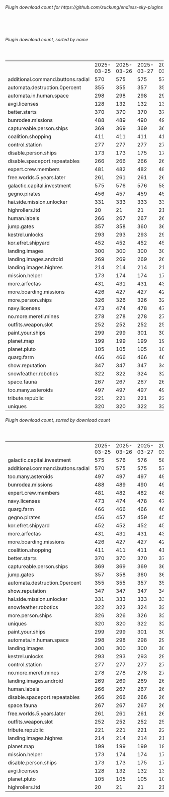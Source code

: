 <h6>Plugin download count for https://github.com/zuckung/endless-sky-plugins</h6><br>
<br>
<h6>Plugin download count, sorted by name</h6><sub><sup><br>
<table>
	<tr>
		<td></td>
		<td>2025-03-25</td>
		<td>2025-03-26</td>
		<td>2025-03-27</td>
		<td>2025-03-28</td>
		<td>2025-03-29</td>
		<td>2025-03-30</td>
		<td>2025-03-31</td>
		<td>today +</td>
	</tr>
	<tr>
		<td>additional.command.buttons.radial</td>
		<td>570</td>
		<td>575</td>
		<td>575</td>
		<td>577</td>
		<td>578</td>
		<td>584</td>
		<td>586</td>
		<td>+ 2</td>
	</tr>
	<tr>
		<td>automata.destruction.0percent</td>
		<td>355</td>
		<td>355</td>
		<td>357</td>
		<td>359</td>
		<td>367</td>
		<td>367</td>
		<td>369</td>
		<td>+ 2</td>
	</tr>
	<tr>
		<td>automata.in.human.space</td>
		<td>298</td>
		<td>298</td>
		<td>298</td>
		<td>298</td>
		<td>307</td>
		<td>307</td>
		<td>309</td>
		<td>+ 2</td>
	</tr>
	<tr>
		<td>avgi.licenses</td>
		<td>128</td>
		<td>132</td>
		<td>132</td>
		<td>132</td>
		<td>136</td>
		<td>140</td>
		<td>142</td>
		<td>+ 2</td>
	</tr>
	<tr>
		<td>better.starts</td>
		<td>370</td>
		<td>370</td>
		<td>370</td>
		<td>370</td>
		<td>380</td>
		<td>380</td>
		<td>382</td>
		<td>+ 2</td>
	</tr>
	<tr>
		<td>bunrodea.missions</td>
		<td>488</td>
		<td>489</td>
		<td>490</td>
		<td>490</td>
		<td>496</td>
		<td>496</td>
		<td>498</td>
		<td>+ 2</td>
	</tr>
	<tr>
		<td>captureable.person.ships</td>
		<td>369</td>
		<td>369</td>
		<td>369</td>
		<td>369</td>
		<td>371</td>
		<td>371</td>
		<td>373</td>
		<td>+ 2</td>
	</tr>
	<tr>
		<td>coalition.shopping</td>
		<td>411</td>
		<td>411</td>
		<td>411</td>
		<td>411</td>
		<td>415</td>
		<td>415</td>
		<td>417</td>
		<td>+ 2</td>
	</tr>
	<tr>
		<td>control.station</td>
		<td>277</td>
		<td>277</td>
		<td>277</td>
		<td>277</td>
		<td>280</td>
		<td>282</td>
		<td>284</td>
		<td>+ 2</td>
	</tr>
	<tr>
		<td>disable.person.ships</td>
		<td>173</td>
		<td>173</td>
		<td>175</td>
		<td>175</td>
		<td>176</td>
		<td>176</td>
		<td>178</td>
		<td>+ 2</td>
	</tr>
	<tr>
		<td>disable.spaceport.repeatables</td>
		<td>266</td>
		<td>266</td>
		<td>266</td>
		<td>266</td>
		<td>269</td>
		<td>269</td>
		<td>271</td>
		<td>+ 2</td>
	</tr>
	<tr>
		<td>expert.crew.members</td>
		<td>481</td>
		<td>482</td>
		<td>482</td>
		<td>484</td>
		<td>489</td>
		<td>489</td>
		<td>491</td>
		<td>+ 2</td>
	</tr>
	<tr>
		<td>free.worlds.5.years.later</td>
		<td>261</td>
		<td>261</td>
		<td>261</td>
		<td>261</td>
		<td>262</td>
		<td>262</td>
		<td>264</td>
		<td>+ 2</td>
	</tr>
	<tr>
		<td>galactic.capital.investment</td>
		<td>575</td>
		<td>576</td>
		<td>576</td>
		<td>580</td>
		<td>587</td>
		<td>589</td>
		<td>593</td>
		<td>+ 4</td>
	</tr>
	<tr>
		<td>gegno.pirates</td>
		<td>456</td>
		<td>457</td>
		<td>459</td>
		<td>459</td>
		<td>465</td>
		<td>465</td>
		<td>467</td>
		<td>+ 2</td>
	</tr>
	<tr>
		<td>hai.side.mission.unlocker</td>
		<td>331</td>
		<td>333</td>
		<td>333</td>
		<td>335</td>
		<td>336</td>
		<td>338</td>
		<td>340</td>
		<td>+ 2</td>
	</tr>
	<tr>
		<td>highrollers.ltd</td>
		<td>20</td>
		<td>21</td>
		<td>21</td>
		<td>21</td>
		<td>24</td>
		<td>24</td>
		<td>28</td>
		<td>+ 4</td>
	</tr>
	<tr>
		<td>human.labels</td>
		<td>266</td>
		<td>267</td>
		<td>267</td>
		<td>267</td>
		<td>270</td>
		<td>270</td>
		<td>272</td>
		<td>+ 2</td>
	</tr>
	<tr>
		<td>jump.gates</td>
		<td>357</td>
		<td>358</td>
		<td>360</td>
		<td>360</td>
		<td>368</td>
		<td>368</td>
		<td>370</td>
		<td>+ 2</td>
	</tr>
	<tr>
		<td>kestrel.unlocks</td>
		<td>293</td>
		<td>293</td>
		<td>293</td>
		<td>293</td>
		<td>297</td>
		<td>297</td>
		<td>299</td>
		<td>+ 2</td>
	</tr>
	<tr>
		<td>kor.efret.shipyard</td>
		<td>452</td>
		<td>452</td>
		<td>452</td>
		<td>452</td>
		<td>458</td>
		<td>458</td>
		<td>460</td>
		<td>+ 2</td>
	</tr>
	<tr>
		<td>landing.images</td>
		<td>300</td>
		<td>300</td>
		<td>300</td>
		<td>300</td>
		<td>301</td>
		<td>301</td>
		<td>303</td>
		<td>+ 2</td>
	</tr>
	<tr>
		<td>landing.images.android</td>
		<td>269</td>
		<td>269</td>
		<td>269</td>
		<td>269</td>
		<td>270</td>
		<td>270</td>
		<td>272</td>
		<td>+ 2</td>
	</tr>
	<tr>
		<td>landing.images.highres</td>
		<td>214</td>
		<td>214</td>
		<td>214</td>
		<td>214</td>
		<td>217</td>
		<td>217</td>
		<td>219</td>
		<td>+ 2</td>
	</tr>
	<tr>
		<td>mission.helper</td>
		<td>173</td>
		<td>174</td>
		<td>174</td>
		<td>178</td>
		<td>183</td>
		<td>185</td>
		<td>189</td>
		<td>+ 4</td>
	</tr>
	<tr>
		<td>more.arfectas</td>
		<td>431</td>
		<td>431</td>
		<td>431</td>
		<td>433</td>
		<td>439</td>
		<td>439</td>
		<td>441</td>
		<td>+ 2</td>
	</tr>
	<tr>
		<td>more.boarding.missions</td>
		<td>426</td>
		<td>427</td>
		<td>427</td>
		<td>427</td>
		<td>430</td>
		<td>432</td>
		<td>434</td>
		<td>+ 2</td>
	</tr>
	<tr>
		<td>more.person.ships</td>
		<td>326</td>
		<td>326</td>
		<td>326</td>
		<td>326</td>
		<td>329</td>
		<td>329</td>
		<td>331</td>
		<td>+ 2</td>
	</tr>
	<tr>
		<td>navy.licenses</td>
		<td>473</td>
		<td>474</td>
		<td>478</td>
		<td>478</td>
		<td>485</td>
		<td>485</td>
		<td>487</td>
		<td>+ 2</td>
	</tr>
	<tr>
		<td>no.more.mereti.mines</td>
		<td>278</td>
		<td>278</td>
		<td>278</td>
		<td>278</td>
		<td>279</td>
		<td>279</td>
		<td>281</td>
		<td>+ 2</td>
	</tr>
	<tr>
		<td>outfits.weapon.slot</td>
		<td>252</td>
		<td>252</td>
		<td>252</td>
		<td>252</td>
		<td>258</td>
		<td>258</td>
		<td>260</td>
		<td>+ 2</td>
	</tr>
	<tr>
		<td>paint.your.ships</td>
		<td>299</td>
		<td>299</td>
		<td>301</td>
		<td>303</td>
		<td>306</td>
		<td>308</td>
		<td>310</td>
		<td>+ 2</td>
	</tr>
	<tr>
		<td>planet.map</td>
		<td>199</td>
		<td>199</td>
		<td>199</td>
		<td>199</td>
		<td>202</td>
		<td>202</td>
		<td>204</td>
		<td>+ 2</td>
	</tr>
	<tr>
		<td>planet.pluto</td>
		<td>105</td>
		<td>105</td>
		<td>105</td>
		<td>105</td>
		<td>106</td>
		<td>106</td>
		<td>108</td>
		<td>+ 2</td>
	</tr>
	<tr>
		<td>quarg.farm</td>
		<td>466</td>
		<td>466</td>
		<td>466</td>
		<td>466</td>
		<td>474</td>
		<td>474</td>
		<td>476</td>
		<td>+ 2</td>
	</tr>
	<tr>
		<td>show.reputation</td>
		<td>347</td>
		<td>347</td>
		<td>347</td>
		<td>347</td>
		<td>352</td>
		<td>352</td>
		<td>354</td>
		<td>+ 2</td>
	</tr>
	<tr>
		<td>snowfeather.robotics</td>
		<td>322</td>
		<td>322</td>
		<td>324</td>
		<td>324</td>
		<td>329</td>
		<td>329</td>
		<td>331</td>
		<td>+ 2</td>
	</tr>
	<tr>
		<td>space.fauna</td>
		<td>267</td>
		<td>267</td>
		<td>267</td>
		<td>267</td>
		<td>268</td>
		<td>268</td>
		<td>270</td>
		<td>+ 2</td>
	</tr>
	<tr>
		<td>too.many.asteroids</td>
		<td>497</td>
		<td>497</td>
		<td>497</td>
		<td>497</td>
		<td>503</td>
		<td>503</td>
		<td>505</td>
		<td>+ 2</td>
	</tr>
	<tr>
		<td>tribute.republic</td>
		<td>221</td>
		<td>221</td>
		<td>221</td>
		<td>221</td>
		<td>224</td>
		<td>224</td>
		<td>226</td>
		<td>+ 2</td>
	</tr>
	<tr>
		<td>uniques</td>
		<td>320</td>
		<td>320</td>
		<td>322</td>
		<td>322</td>
		<td>325</td>
		<td>325</td>
		<td>327</td>
		<td>+ 2</td>
	</tr>
</table>
</sub></sup>
<h6>Plugin download count, sorted by download count</h6><sub><sup><br>
<table>
	<tr>
		<td></td>
		<td>2025-03-25</td>
		<td>2025-03-26</td>
		<td>2025-03-27</td>
		<td>2025-03-28</td>
		<td>2025-03-29</td>
		<td>2025-03-30</td>
		<td>2025-03-31</td>
		<td>today +</td>
	</tr>
	<tr>
		<td>galactic.capital.investment</td>
		<td>575</td>
		<td>576</td>
		<td>576</td>
		<td>580</td>
		<td>587</td>
		<td>589</td>
		<td>593</td>
		<td>+ 4</td>
	</tr>
	<tr>
		<td>additional.command.buttons.radial</td>
		<td>570</td>
		<td>575</td>
		<td>575</td>
		<td>577</td>
		<td>578</td>
		<td>584</td>
		<td>586</td>
		<td>+ 2</td>
	</tr>
	<tr>
		<td>too.many.asteroids</td>
		<td>497</td>
		<td>497</td>
		<td>497</td>
		<td>497</td>
		<td>503</td>
		<td>503</td>
		<td>505</td>
		<td>+ 2</td>
	</tr>
	<tr>
		<td>bunrodea.missions</td>
		<td>488</td>
		<td>489</td>
		<td>490</td>
		<td>490</td>
		<td>496</td>
		<td>496</td>
		<td>498</td>
		<td>+ 2</td>
	</tr>
	<tr>
		<td>expert.crew.members</td>
		<td>481</td>
		<td>482</td>
		<td>482</td>
		<td>484</td>
		<td>489</td>
		<td>489</td>
		<td>491</td>
		<td>+ 2</td>
	</tr>
	<tr>
		<td>navy.licenses</td>
		<td>473</td>
		<td>474</td>
		<td>478</td>
		<td>478</td>
		<td>485</td>
		<td>485</td>
		<td>487</td>
		<td>+ 2</td>
	</tr>
	<tr>
		<td>quarg.farm</td>
		<td>466</td>
		<td>466</td>
		<td>466</td>
		<td>466</td>
		<td>474</td>
		<td>474</td>
		<td>476</td>
		<td>+ 2</td>
	</tr>
	<tr>
		<td>gegno.pirates</td>
		<td>456</td>
		<td>457</td>
		<td>459</td>
		<td>459</td>
		<td>465</td>
		<td>465</td>
		<td>467</td>
		<td>+ 2</td>
	</tr>
	<tr>
		<td>kor.efret.shipyard</td>
		<td>452</td>
		<td>452</td>
		<td>452</td>
		<td>452</td>
		<td>458</td>
		<td>458</td>
		<td>460</td>
		<td>+ 2</td>
	</tr>
	<tr>
		<td>more.arfectas</td>
		<td>431</td>
		<td>431</td>
		<td>431</td>
		<td>433</td>
		<td>439</td>
		<td>439</td>
		<td>441</td>
		<td>+ 2</td>
	</tr>
	<tr>
		<td>more.boarding.missions</td>
		<td>426</td>
		<td>427</td>
		<td>427</td>
		<td>427</td>
		<td>430</td>
		<td>432</td>
		<td>434</td>
		<td>+ 2</td>
	</tr>
	<tr>
		<td>coalition.shopping</td>
		<td>411</td>
		<td>411</td>
		<td>411</td>
		<td>411</td>
		<td>415</td>
		<td>415</td>
		<td>417</td>
		<td>+ 2</td>
	</tr>
	<tr>
		<td>better.starts</td>
		<td>370</td>
		<td>370</td>
		<td>370</td>
		<td>370</td>
		<td>380</td>
		<td>380</td>
		<td>382</td>
		<td>+ 2</td>
	</tr>
	<tr>
		<td>captureable.person.ships</td>
		<td>369</td>
		<td>369</td>
		<td>369</td>
		<td>369</td>
		<td>371</td>
		<td>371</td>
		<td>373</td>
		<td>+ 2</td>
	</tr>
	<tr>
		<td>jump.gates</td>
		<td>357</td>
		<td>358</td>
		<td>360</td>
		<td>360</td>
		<td>368</td>
		<td>368</td>
		<td>370</td>
		<td>+ 2</td>
	</tr>
	<tr>
		<td>automata.destruction.0percent</td>
		<td>355</td>
		<td>355</td>
		<td>357</td>
		<td>359</td>
		<td>367</td>
		<td>367</td>
		<td>369</td>
		<td>+ 2</td>
	</tr>
	<tr>
		<td>show.reputation</td>
		<td>347</td>
		<td>347</td>
		<td>347</td>
		<td>347</td>
		<td>352</td>
		<td>352</td>
		<td>354</td>
		<td>+ 2</td>
	</tr>
	<tr>
		<td>hai.side.mission.unlocker</td>
		<td>331</td>
		<td>333</td>
		<td>333</td>
		<td>335</td>
		<td>336</td>
		<td>338</td>
		<td>340</td>
		<td>+ 2</td>
	</tr>
	<tr>
		<td>snowfeather.robotics</td>
		<td>322</td>
		<td>322</td>
		<td>324</td>
		<td>324</td>
		<td>329</td>
		<td>329</td>
		<td>331</td>
		<td>+ 2</td>
	</tr>
	<tr>
		<td>more.person.ships</td>
		<td>326</td>
		<td>326</td>
		<td>326</td>
		<td>326</td>
		<td>329</td>
		<td>329</td>
		<td>331</td>
		<td>+ 2</td>
	</tr>
	<tr>
		<td>uniques</td>
		<td>320</td>
		<td>320</td>
		<td>322</td>
		<td>322</td>
		<td>325</td>
		<td>325</td>
		<td>327</td>
		<td>+ 2</td>
	</tr>
	<tr>
		<td>paint.your.ships</td>
		<td>299</td>
		<td>299</td>
		<td>301</td>
		<td>303</td>
		<td>306</td>
		<td>308</td>
		<td>310</td>
		<td>+ 2</td>
	</tr>
	<tr>
		<td>automata.in.human.space</td>
		<td>298</td>
		<td>298</td>
		<td>298</td>
		<td>298</td>
		<td>307</td>
		<td>307</td>
		<td>309</td>
		<td>+ 2</td>
	</tr>
	<tr>
		<td>landing.images</td>
		<td>300</td>
		<td>300</td>
		<td>300</td>
		<td>300</td>
		<td>301</td>
		<td>301</td>
		<td>303</td>
		<td>+ 2</td>
	</tr>
	<tr>
		<td>kestrel.unlocks</td>
		<td>293</td>
		<td>293</td>
		<td>293</td>
		<td>293</td>
		<td>297</td>
		<td>297</td>
		<td>299</td>
		<td>+ 2</td>
	</tr>
	<tr>
		<td>control.station</td>
		<td>277</td>
		<td>277</td>
		<td>277</td>
		<td>277</td>
		<td>280</td>
		<td>282</td>
		<td>284</td>
		<td>+ 2</td>
	</tr>
	<tr>
		<td>no.more.mereti.mines</td>
		<td>278</td>
		<td>278</td>
		<td>278</td>
		<td>278</td>
		<td>279</td>
		<td>279</td>
		<td>281</td>
		<td>+ 2</td>
	</tr>
	<tr>
		<td>landing.images.android</td>
		<td>269</td>
		<td>269</td>
		<td>269</td>
		<td>269</td>
		<td>270</td>
		<td>270</td>
		<td>272</td>
		<td>+ 2</td>
	</tr>
	<tr>
		<td>human.labels</td>
		<td>266</td>
		<td>267</td>
		<td>267</td>
		<td>267</td>
		<td>270</td>
		<td>270</td>
		<td>272</td>
		<td>+ 2</td>
	</tr>
	<tr>
		<td>disable.spaceport.repeatables</td>
		<td>266</td>
		<td>266</td>
		<td>266</td>
		<td>266</td>
		<td>269</td>
		<td>269</td>
		<td>271</td>
		<td>+ 2</td>
	</tr>
	<tr>
		<td>space.fauna</td>
		<td>267</td>
		<td>267</td>
		<td>267</td>
		<td>267</td>
		<td>268</td>
		<td>268</td>
		<td>270</td>
		<td>+ 2</td>
	</tr>
	<tr>
		<td>free.worlds.5.years.later</td>
		<td>261</td>
		<td>261</td>
		<td>261</td>
		<td>261</td>
		<td>262</td>
		<td>262</td>
		<td>264</td>
		<td>+ 2</td>
	</tr>
	<tr>
		<td>outfits.weapon.slot</td>
		<td>252</td>
		<td>252</td>
		<td>252</td>
		<td>252</td>
		<td>258</td>
		<td>258</td>
		<td>260</td>
		<td>+ 2</td>
	</tr>
	<tr>
		<td>tribute.republic</td>
		<td>221</td>
		<td>221</td>
		<td>221</td>
		<td>221</td>
		<td>224</td>
		<td>224</td>
		<td>226</td>
		<td>+ 2</td>
	</tr>
	<tr>
		<td>landing.images.highres</td>
		<td>214</td>
		<td>214</td>
		<td>214</td>
		<td>214</td>
		<td>217</td>
		<td>217</td>
		<td>219</td>
		<td>+ 2</td>
	</tr>
	<tr>
		<td>planet.map</td>
		<td>199</td>
		<td>199</td>
		<td>199</td>
		<td>199</td>
		<td>202</td>
		<td>202</td>
		<td>204</td>
		<td>+ 2</td>
	</tr>
	<tr>
		<td>mission.helper</td>
		<td>173</td>
		<td>174</td>
		<td>174</td>
		<td>178</td>
		<td>183</td>
		<td>185</td>
		<td>189</td>
		<td>+ 4</td>
	</tr>
	<tr>
		<td>disable.person.ships</td>
		<td>173</td>
		<td>173</td>
		<td>175</td>
		<td>175</td>
		<td>176</td>
		<td>176</td>
		<td>178</td>
		<td>+ 2</td>
	</tr>
	<tr>
		<td>avgi.licenses</td>
		<td>128</td>
		<td>132</td>
		<td>132</td>
		<td>132</td>
		<td>136</td>
		<td>140</td>
		<td>142</td>
		<td>+ 2</td>
	</tr>
	<tr>
		<td>planet.pluto</td>
		<td>105</td>
		<td>105</td>
		<td>105</td>
		<td>105</td>
		<td>106</td>
		<td>106</td>
		<td>108</td>
		<td>+ 2</td>
	</tr>
	<tr>
		<td>highrollers.ltd</td>
		<td>20</td>
		<td>21</td>
		<td>21</td>
		<td>21</td>
		<td>24</td>
		<td>24</td>
		<td>28</td>
		<td>+ 4</td>
	</tr>
</table>
</sub></sup>
